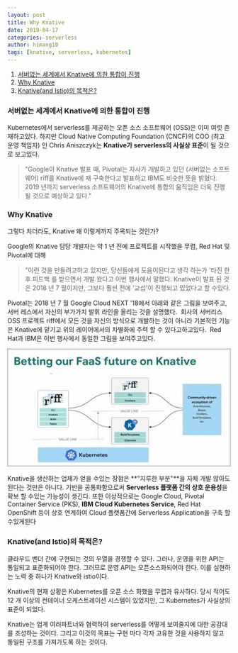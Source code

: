 ```yaml
---
layout: post
title: Why Knative
date: 2019-04-17
categories: serverless
author: himang10
tags: [knative, serverless, kubernetes]
---
```


1. [서버없는 세계에서 Knative에 의한 통합이 진행](#서버없는_세계에서_Knative에_의한_통합이_진행)
2. [Why Knative](#Why_Knative)
3. [Knative(and Istio)의 목적은?](#Knative(and_Istio)의_목적은?)

### 서버없는 세계에서 Knative에 의한 통합이 진행
Kubernetes에서 serverless를 제공하는 오픈 소스 소프트웨어 (OSS)은 이미 여럿 존재하고있다. 하지만 Cloud Native Computing Foundation (CNCF)의 COO (최고 운영 책임자) 인 Chris Aniszczyk는 **Knative가 serverless의 사실상 표준**이 될 것으로 보고있다.

> "Google이 Knative 발표 때, Pivotal는 자사가 개발하고 있던 (서버없는 소프트웨어) riff를 Knative에 재 구축한다고 발표하고 IBM도 비슷한 뜻을 밝혔다. 2019 년까지 serverless 소프트웨어의 Knative에 통합의 움직임은 더욱 진행될 것으로 예상하고 있다."

### Why Knative
그렇다 치더라도, Knative 왜 이렇게까지 주목되는 것인가?

Google의 Knative 담당 개발자는 약 1 년 전에 프로젝트를 시작했을 무렵, Red Hat 및 Pivotal에 대해 

> "이런 것을 만들려고하고 있지만, 당신들에게 도움이된다고 생각 하는가 '타진 한 후 피드백 를 받으면서 개발 왔다고 이번 행사에서 말했다. Knative이 발표 된 것은 2018 년 7 월이지만, 
> 그보다 훨씬 전에 '교섭'이 진행되고 있었다고 할 수있다.

Pivotal는 2018 년 7 월 Google Cloud NEXT '18에서 아래와 같은 그림을 보여주고, 서버 레스에서 자신의 부가가치 발휘 라인을 올리는 것을 설명했다. 
회사의 서버리스 OSS 프로젝트 riff에서 모든 것을 자신의 방식으로 개발하는 것이 아니라 기본적인 기능은 Knative에 맡기고 위의 레이어에서의 차별화에 주력 할 수 있다고하고있다. 
Red Hat과 IBM은 이번 행사에서 동일한 그림을 보여주고있다.

<img src="/files/riffknative.jpg" width="600"> 

Knative을 생산하는 업체가 얻을 수있는 장점은 **"지루한 부분"**을 자체 개발 않아도된다는 것만은 아니다. 기반을 공통화함으로써 **Serverless 플랫폼 간의 상호 운용성**을 확보 할 수있는 가능성이 생긴다.
또한 이상적으로는 Google Cloud, Pivotal Container Service (PKS), **IBM Cloud Kubernetes Service**, Red Hat OpenShift 등이 상호 연계하여 Cloud 플랫폼간에 Serverless Application을 구축 할 수있게된다

### Knative(and Istio)의 목적은?
클라우드 벤더 간에 구현되는 것의 우열을 경쟁할 수 있다. 그러나, 운영을 위한 API는 통일되고 표준화되어야 한다. 그러므로 운영 API는 오픈소스화되어야 한다. 이를 실현하는 노력 중 하나가 Knative와 istio이다. 

Knative의 현재 상황은 Kubernetes를 오픈 소스 화했을 무렵과 유사하다. 당시 적어도 12 개 이상의 컨테이너 오케스트레이션 시스템이 있었지만, 그 Kubernetes가 사실상의 표준이 되었다. 

Knative는 업계 여러파트너와 협력하여 serverless를 어떻게 보여줄지에 대한 공감대를 조성하는 것이다. 그리고 이것의 목표는 구현 마다 각자 고유한 것을 사용하지 않고 통일된 구조를 가져가도록 하는 것이다. 

